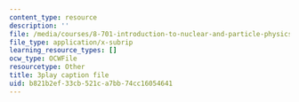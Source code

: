 ```yaml
---
content_type: resource
description: ''
file: /media/courses/8-701-introduction-to-nuclear-and-particle-physics-fall-2020/b821b2ef33cb521ca7bb74cc16054641_3GHk5vlb26o.vtt
file_type: application/x-subrip
learning_resource_types: []
ocw_type: OCWFile
resourcetype: Other
title: 3play caption file
uid: b821b2ef-33cb-521c-a7bb-74cc16054641
---
```

